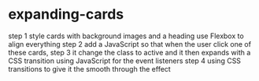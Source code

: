 # expanding-cards
step 1
style cards with  background images and a heading use Flexbox to align everything 
step 2
add a JavaScript so that when the user click one of these cards, 
step 3
it change the class to active and it then expands with a CSS transition using JavaScript for the event listeners 
step 4
using CSS transitions to give it the smooth through the effect
